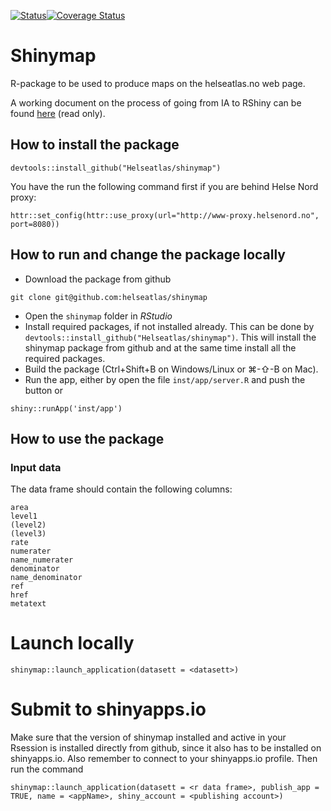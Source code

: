 [![Status](https://travis-ci.org/Helseatlas/shinymap.svg?branch=master)](https://travis-ci.org/Helseatlas/shinymap/builds)[![Coverage Status](https://img.shields.io/codecov/c/github/Helseatlas/shinymap/master.svg)](https://codecov.io/github/Helseatlas/shinymap?branch=master)

# Shinymap

R-package to be used to produce maps on the helseatlas.no web page.

A working document on the process of going from IA to RShiny can be found [here](https://www.overleaf.com/read/qknnddwjnpfn) (read only).

## How to install the package

```
devtools::install_github("Helseatlas/shinymap")
```

You have the run the following command first if you are behind Helse Nord proxy:

```
httr::set_config(httr::use_proxy(url="http://www-proxy.helsenord.no", port=8080))
```

## How to run and change the package locally

- Download the package from github

```
git clone git@github.com:helseatlas/shinymap
```

- Open the `shinymap` folder in *RStudio*
- Install required packages, if not installed already. This can be done by `devtools::install_github("Helseatlas/shinymap")`. This will install the shinymap package from github and at the same time install all the required packages.
- Build the package (Ctrl+Shift+B on Windows/Linux or &#8984;-&#8679;-B on Mac). 
- Run the app, either by open the file `inst/app/server.R` and push the button or

```
shiny::runApp('inst/app')
```

## How to use the package

### Input data

The data frame should contain the following columns:

```
area
level1
(level2)
(level3)
rate
numerater
name_numerater
denominator
name_denominator
ref
href
metatext
```


# Launch locally

```
shinymap::launch_application(datasett = <datasett>)
```

# Submit to shinyapps.io

Make sure that the version of shinymap installed and active in your Rsession is installed directly from github,
since it also has to be installed on shinyapps.io. Also remember to connect to your shinyapps.io profile. Then run the command

```
shinymap::launch_application(datasett = <r data frame>, publish_app = TRUE, name = <appName>, shiny_account = <publishing account>)
```




